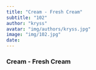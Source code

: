 ```yaml
---
title: "Cream - Fresh Cream"
subtitle: "102"
author: "kryss"
avatar: "img/authors/kryss.jpg"
image: "img/102.jpg"
date:
---
```


### Cream - Fresh Cream
